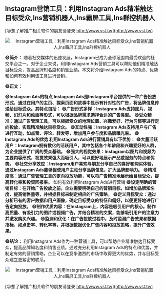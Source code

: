 ## **Instagram营销工具：利用Instagram Ads精准触达目标受众,Ins营销机器人,Ins霸屏工具,Ins群控机器人**

[😍想了解推广相关软件的朋友请登录 http://www.vst.tw](http://www.vst.tw)

 <center><img src="https://vst.tw/MP4/tuiguang/png/5.png" alt="Instagram营销工具：利用Instagram Ads精准触达目标受众,Ins营销机器人,Ins霸屏工具,Ins群控机器人"></center>

**😄简介：**
随着社交媒体的迅速发展，Instagram已成为全球范围内最受欢迎的社交平台之一。对于企业来说，利用Instagram Ads营销工具可以帮助他们精准触达目标受众，提高品牌知名度和销售业绩。本文将介绍Instagram Ads的特点、优势和如何有效利用该工具进行营销。

**😄正文：**

**😄Instagram Ads的特点 Instagram Ads是Instagram平台提供的一种广告投放形式，通过在用户的主页、探索页面和故事中显示有针对性的广告，将品牌信息传递给目标受众。其特点包括：**
**😄广告形式多样：Instagram Ads支持图片、视频、幻灯片和动画等形式，可以根据品牌需求选择合适的广告类型。**
**😄受众精准：通过广告管理工具，可以根据受众的地理位置、兴趣爱好、行为习惯等进行定向投放，实现精准触达目标受众。**
**😄互动性强：Instagram Ads支持用户与广告进行互动，如点赞、评论、转发等，增加用户参与度和品牌曝光率。**
**😄Instagram Ads的优势 利用Instagram Ads进行营销具有以下优势：**
**😄大量活跃用户：Instagram拥有数亿的活跃用户，其中包括各个年龄段和兴趣爱好的人群，为企业提供了广阔的受众基础。**
**😄强大的视觉效果：Instagram以图片和视频为主要内容形式，视觉效果强大而吸引人，可以更好地展示产品或服务的特点和优势。**
**😄社交分享效应：Instagram用户喜欢与朋友分享自己的喜好和购买体验，通过Instagram Ads能够促使用户主动分享品牌信息，扩大品牌影响力。**
**😄精准度高：通过广告管理工具的定向投放功能，可以将广告精准地展示给目标受众，提高转化率和投资回报率。**
如何有效利用Instagram Ads进行营销
**😄设定明确的营销目标：在开始广告投放之前，企业需要明确自己的营销目标，如增加品牌知名度、提高销售量等，并根据目标来制定相应的广告策略。**
**😄定义目标受众：通过分析已有的客户数据和用户画像，确定目标受众的特征和偏好，以便更好地进行广告定向投放。**
**😄制作优质内容：在Instagram上，内容是吸引用户的核心。制作高质量、有吸引力的图片或视频广告，并结合精准的文案，能够吸引用户的注意力并激发购买兴趣。**
**😄监测和优化：在广告投放过程中，及时监测广告效果和数据指标，如点击率、转化率等，并根据数据优化广告内容和投放策略，提升广告效果。**

**😄结论：**
利用Instagram Ads作为一种营销工具，可以帮助企业精准触达目标受众，提高品牌知名度和销售业绩。通过充分利用Instagram Ads的特点和优势，并制定有效的营销策略，企业可以在竞争激烈的市场中取得更大的优势，并与目标受众建立更紧密的联系。

 <center><img src="https://vst.tw/MP4/tuiguang/png/5.png" alt="Instagram营销工具：利用Instagram Ads精准触达目标受众,Ins营销机器人,Ins霸屏工具,Ins群控机器人"></center>

[😍想了解推广相关软件的朋友请登录 http://www.vst.tw](http://www.vst.tw)



